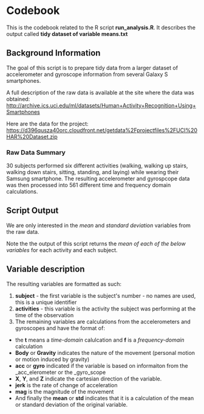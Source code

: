 # Codebook

This is the codebook related to the R script **run_analysis.R**.
It describes the output called **tidy dataset of variable means.txt**

## Background Information
The goal of this script is to prepare tidy data from a larger dataset of accelerometer and gyroscope information from several Galaxy S smartphones.

A full description of the raw data is available at the site where the data was obtained:
http://archive.ics.uci.edu/ml/datasets/Human+Activity+Recognition+Using+Smartphones

Here are the data for the project:
https://d396qusza40orc.cloudfront.net/getdata%2Fprojectfiles%2FUCI%20HAR%20Dataset.zip

### Raw Data Summary
30 subjects performed six different activities (walking, walking up stairs, walking down stairs, sitting, standing, and laying) while wearing their Samsung smartphone. The resulting accelerometer and gyrospcope data was then processed into 561 different time and frequency domain calculations.

## Script Output
We are only interested in the _mean_ and _standard deviation_ variables from the raw data. 

Note the the output of this script returns the _mean of each of the below variables_ for each activity and each subject.

## Variable description
The resulting variables are formatted as such:
1. **subject** - the first variable is the subject's number - no names are used, this is a unique identifier
2. **activities** - this variable is the activity the subject was performing at the time of the observation
3. The remaining variables are calculations from the accelerometers and gyroscopes and have the format of:
* the **t** means a _time-domain_ calulcation and **f** is a _frequency-domain_ calculation
* **Body** or **Gravity** indicates the nature of the movement (personal motion or motion induced by gravity)
* **acc** or **gyro** indicated if the variable is based on informaiton from the _acc_elerometer or the _gyro_scope
* **X**, **Y**, and **Z** indicate the cartesian direction of the variable.
* **jerk** is the rate of change of acceleration
* **mag** is the magnitude of the movement
* And finally the **mean** or **std** indicates that it is a calculation of the mean or standard deviation of the original variable.


